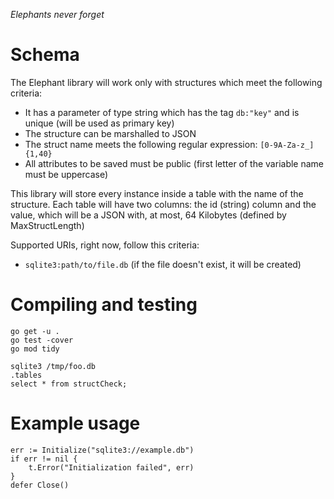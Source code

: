 _Elephants never forget_

# Schema
The Elephant library will work only with structures which meet the following criteria:

- It has a parameter of type string which has the tag `db:"key"` and is unique (will be used as primary key)
- The structure can be marshalled to JSON
- The struct name meets the following regular expression: `[0-9A-Za-z_]{1,40}`
- All attributes to be saved must be public (first letter of the variable name must be uppercase)

This library will store every instance inside a table with the name of the structure. Each table will have two columns: the id (string) column and the value, which will be a JSON with, at most, 64 Kilobytes (defined by MaxStructLength)

Supported URIs, right now, follow this criteria:

- `sqlite3:path/to/file.db` (if the file doesn't exist, it will be created)

# Compiling and testing
```
go get -u .
go test -cover
go mod tidy

sqlite3 /tmp/foo.db
.tables
select * from structCheck;
```

# Example usage
```
err := Initialize("sqlite3://example.db")
if err != nil {
    t.Error("Initialization failed", err)
}
defer Close()

```